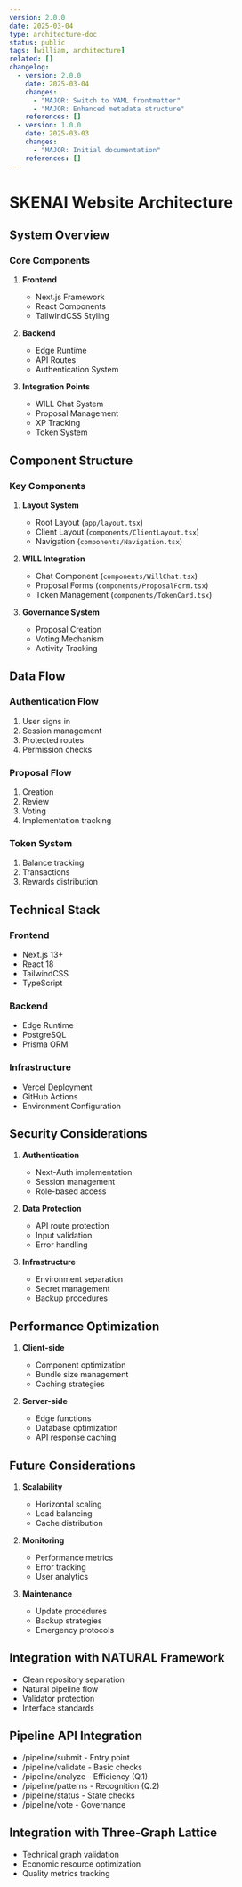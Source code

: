 ```yaml
---
version: 2.0.0
date: 2025-03-04
type: architecture-doc
status: public
tags: [william, architecture]
related: []
changelog:
  - version: 2.0.0
    date: 2025-03-04
    changes:
      - "MAJOR: Switch to YAML frontmatter"
      - "MAJOR: Enhanced metadata structure"
    references: []
  - version: 1.0.0
    date: 2025-03-03
    changes:
      - "MAJOR: Initial documentation"
    references: []
---
```

# SKENAI Website Architecture

## System Overview

### Core Components
1. **Frontend**
   - Next.js Framework
   - React Components
   - TailwindCSS Styling

2. **Backend**
   - Edge Runtime
   - API Routes
   - Authentication System

3. **Integration Points**
   - WILL Chat System
   - Proposal Management
   - XP Tracking
   - Token System

## Component Structure

### Key Components
1. **Layout System**
   - Root Layout (`app/layout.tsx`)
   - Client Layout (`components/ClientLayout.tsx`)
   - Navigation (`components/Navigation.tsx`)

2. **WILL Integration**
   - Chat Component (`components/WillChat.tsx`)
   - Proposal Forms (`components/ProposalForm.tsx`)
   - Token Management (`components/TokenCard.tsx`)

3. **Governance System**
   - Proposal Creation
   - Voting Mechanism
   - Activity Tracking

## Data Flow

### Authentication Flow
1. User signs in
2. Session management
3. Protected routes
4. Permission checks

### Proposal Flow
1. Creation
2. Review
3. Voting
4. Implementation tracking

### Token System
1. Balance tracking
2. Transactions
3. Rewards distribution

## Technical Stack

### Frontend
- Next.js 13+
- React 18
- TailwindCSS
- TypeScript

### Backend
- Edge Runtime
- PostgreSQL
- Prisma ORM

### Infrastructure
- Vercel Deployment
- GitHub Actions
- Environment Configuration

## Security Considerations

1. **Authentication**
   - Next-Auth implementation
   - Session management
   - Role-based access

2. **Data Protection**
   - API route protection
   - Input validation
   - Error handling

3. **Infrastructure**
   - Environment separation
   - Secret management
   - Backup procedures

## Performance Optimization

1. **Client-side**
   - Component optimization
   - Bundle size management
   - Caching strategies

2. **Server-side**
   - Edge functions
   - Database optimization
   - API response caching

## Future Considerations

1. **Scalability**
   - Horizontal scaling
   - Load balancing
   - Cache distribution

2. **Monitoring**
   - Performance metrics
   - Error tracking
   - User analytics

3. **Maintenance**
   - Update procedures
   - Backup strategies
   - Emergency protocols


## Integration with NATURAL Framework
- Clean repository separation
- Natural pipeline flow
- Validator protection
- Interface standards

## Pipeline API Integration
- /pipeline/submit - Entry point
- /pipeline/validate - Basic checks
- /pipeline/analyze - Efficiency (Q.1)
- /pipeline/patterns - Recognition (Q.2)
- /pipeline/status - State checks
- /pipeline/vote - Governance

## Integration with Three-Graph Lattice
- Technical graph validation
- Economic resource optimization
- Quality metrics tracking